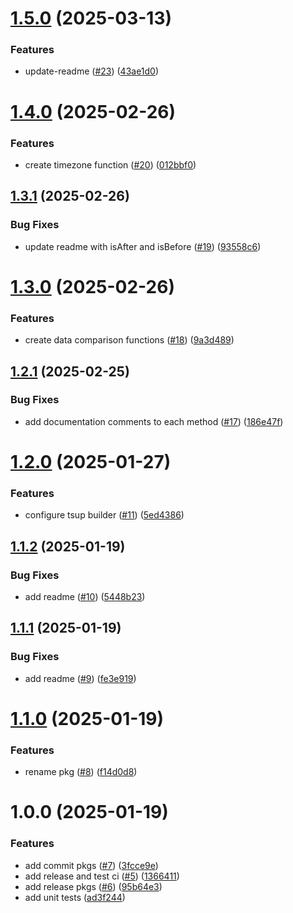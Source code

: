 # [1.5.0](https://github.com/imevanc/chronobox/compare/v1.4.0...v1.5.0) (2025-03-13)


### Features

* update-readme ([#23](https://github.com/imevanc/chronobox/issues/23)) ([43ae1d0](https://github.com/imevanc/chronobox/commit/43ae1d05fb2b9eb786b17cc3de34a11501c739ae))

# [1.4.0](https://github.com/imevanc/chronobox/compare/v1.3.1...v1.4.0) (2025-02-26)


### Features

* create timezone function ([#20](https://github.com/imevanc/chronobox/issues/20)) ([012bbf0](https://github.com/imevanc/chronobox/commit/012bbf01c58bfc3becca0cb71f3f8c1cbdc2f78c))

## [1.3.1](https://github.com/imevanc/chronobox/compare/v1.3.0...v1.3.1) (2025-02-26)


### Bug Fixes

* update readme with isAfter and isBefore ([#19](https://github.com/imevanc/chronobox/issues/19)) ([93558c6](https://github.com/imevanc/chronobox/commit/93558c663fce7e920e71c1c8b7112b1ba298d36c))

# [1.3.0](https://github.com/imevanc/chronobox/compare/v1.2.1...v1.3.0) (2025-02-26)


### Features

* create data comparison functions ([#18](https://github.com/imevanc/chronobox/issues/18)) ([9a3d489](https://github.com/imevanc/chronobox/commit/9a3d48922b6a3f0224ef68bec8a734373dae6ad9))

## [1.2.1](https://github.com/imevanc/chronobox/compare/v1.2.0...v1.2.1) (2025-02-25)


### Bug Fixes

* add documentation comments to each method ([#17](https://github.com/imevanc/chronobox/issues/17)) ([186e47f](https://github.com/imevanc/chronobox/commit/186e47f5ccbbcd690ead339bd427d50cc2dc65bb))

# [1.2.0](https://github.com/imevanc/chronobox/compare/v1.1.2...v1.2.0) (2025-01-27)


### Features

* configure tsup builder ([#11](https://github.com/imevanc/chronobox/issues/11)) ([5ed4386](https://github.com/imevanc/chronobox/commit/5ed438625d378dfefea4eef0503da48a3b41c747))

## [1.1.2](https://github.com/imevanc/chronobox/compare/v1.1.1...v1.1.2) (2025-01-19)


### Bug Fixes

* add readme ([#10](https://github.com/imevanc/chronobox/issues/10)) ([5448b23](https://github.com/imevanc/chronobox/commit/5448b2379aa3d2b7586d2841acdc0c52586a6990))

## [1.1.1](https://github.com/imevanc/chronobox/compare/v1.1.0...v1.1.1) (2025-01-19)


### Bug Fixes

* add readme ([#9](https://github.com/imevanc/chronobox/issues/9)) ([fe3e919](https://github.com/imevanc/chronobox/commit/fe3e919b5e6990dadebe58b702ca40d9afa24cb6))

# [1.1.0](https://github.com/imevanc/chronobox/compare/v1.0.0...v1.1.0) (2025-01-19)


### Features

* rename pkg ([#8](https://github.com/imevanc/chronobox/issues/8)) ([f14d0d8](https://github.com/imevanc/chronobox/commit/f14d0d858bfb45757dc0d6220a54e753f7ea3f5a))

# 1.0.0 (2025-01-19)


### Features

* add commit pkgs ([#7](https://github.com/imevanc/date-wizard/issues/7)) ([3fcce9e](https://github.com/imevanc/date-wizard/commit/3fcce9e3d48e3fff18e6394f943ae7e498fb5d78))
* add release and test ci ([#5](https://github.com/imevanc/date-wizard/issues/5)) ([1366411](https://github.com/imevanc/date-wizard/commit/1366411a78f3d3ce1fff5176b96046e890ce4222))
* add release pkgs ([#6](https://github.com/imevanc/date-wizard/issues/6)) ([95b64e3](https://github.com/imevanc/date-wizard/commit/95b64e3ad2384561ff6f82cda51a52e683c9fe1f))
* add unit tests ([ad3f244](https://github.com/imevanc/date-wizard/commit/ad3f244044cc99ce8310713b14c9172732ce492a))
